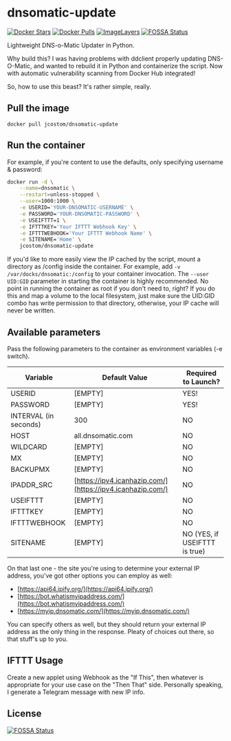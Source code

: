 # dnsomatic-update

[![Docker Stars](https://img.shields.io/docker/stars/jcostom/dnsomatic-update.svg)](https://hub.docker.com/r/jcostom/dnsomatic-update/)
[![Docker Pulls](https://img.shields.io/docker/pulls/jcostom/dnsomatic-update.svg)](https://hub.docker.com/r/jcostom/dnsomatic-update/)
[![ImageLayers](https://images.microbadger.com/badges/image/jcostom/dnsomatic-update.svg)](https://microbadger.com/#/images/jcostom/dnsomatic-update)
[![FOSSA Status](https://app.fossa.com/api/projects/git%2Bgithub.com%2Fjcostom%2Fdnsomatic-update.svg?type=shield)](https://app.fossa.com/projects/git%2Bgithub.com%2Fjcostom%2Fdnsomatic-update?ref=badge_shield)

Lightweight DNS-o-Matic Updater in Python.

Why build this? I was having problems with ddclient properly updating DNS-O-Matic, and wanted to rebuild it in Python and containerize the script. Now with automatic vulnerability scanning from Docker Hub integrated!

So, how to use this beast? It's rather simple, really.

## Pull the image

`docker pull jcostom/dnsomatic-update`

## Run the container

For example, if you're content to use the defaults, only specifying username & password:

```bash
docker run -d \
    --name=dnsomatic \
    --restart=unless-stopped \
    --user=1000:1000 \
    -e USERID='YOUR-DNSOMATIC-USERNAME' \
    -e PASSWORD='YOUR-DNSOMATIC-PASSWORD' \
    -e USEIFTTT=1 \
    -e IFTTTKEY='Your IFTTT Webhook Key' \
    -e IFTTTWEBHOOK='Your IFTTT Webhook Name' \
    -e SITENAME='Home' \
    jcostom/dnsomatic-update
```

If you'd like to more easily view the IP cached by the script, mount a directory as /config inside the container. For example, add `-v /var/docks/dnsomatic:/config` to your container invocation. The `--user UID:GID` parameter in starting the container is highly recommended. No point in running the container as root if you don't need to, right? If you do this and map a volume to the local filesystem, just make sure the UID:GID combo has write permission to that directory, otherwise, your IP cache will never be written.

## Available parameters

Pass the following parameters to the container as environment variables (-e switch).

| Variable | Default Value | Required to Launch? |
|---|---|---|
| USERID | [EMPTY] | YES! |
| PASSWORD | [EMPTY] | YES! |
| INTERVAL (in seconds) | 300 | NO |
| HOST | all.dnsomatic.com | NO |
| WILDCARD | [EMPTY] | NO |
| MX | [EMPTY] | NO |
| BACKUPMX | [EMPTY] | NO |
| IPADDR_SRC | [https://ipv4.icanhazip.com/](https://ipv4.icanhazip.com/) | NO |
| USEIFTTT | [EMPTY] | NO |
| IFTTTKEY | [EMPTY] | NO |
| IFTTTWEBHOOK | [EMPTY] | NO |  
| SITENAME | [EMPTY] | NO (YES, if USEIFTTT is true) |

On that last one - the site you're using to determine your external IP address, you've got other options you can employ as well:

* [https://api64.ipify.org/](https://api64.ipify.org/)
* [https://bot.whatismyipaddress.com/](https://bot.whatismyipaddress.com/)
* [https://myip.dnsomatic.com/](https://myip.dnsomatic.com/)

You can specify others as well, but they should return your external IP address as the only thing in the response. Pleaty of choices out there, so that stuff's up to you.

## IFTTT Usage

Create a new applet using Webhook as the "If This", then whatever is appropriate for your use case on the "Then That" side. Personally speaking, I generate a Telegram message with new IP info.

## License

[![FOSSA Status](https://app.fossa.com/api/projects/git%2Bgithub.com%2Fjcostom%2Fdnsomatic-update.svg?type=large)](https://app.fossa.com/projects/git%2Bgithub.com%2Fjcostom%2Fdnsomatic-update?ref=badge_large)
